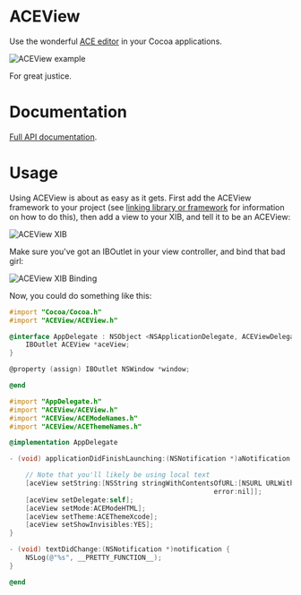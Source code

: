 ACEView
=======

Use the wonderful [ACE editor](http://ace.ajax.org/) in your Cocoa applications.

![ACEView example](https://raw.github.com/faceleg/ACEView/master/Collateral/ace-example.jpg)

For great justice.

Documentation
=============

[Full API documentation](http://faceleg.github.com/ACEView/index.html).

Usage
=====

Using ACEView is about as easy as it gets. First add the ACEView framework to your project (see [linking library or framework](https://developer.apple.com/library/ios/#recipes/xcode_help-project_editor/Articles/AddingaLibrarytoaTarget.html#//apple_ref/doc/uid/TP40010155-CH17-SW1) for information on how to do this), then add a view to your XIB, and tell it to be an ACEView:

![ACEView XIB](https://raw.github.com/faceleg/ACEView/master/Collateral/ace-xib.jpg)

Make sure you've got an IBOutlet in your view controller, and bind that bad girl:

![ACEView XIB Binding](https://raw.github.com/faceleg/ACEView/master/Collateral/ace-xib-binding.jpg)

Now, you could do something like this:

```ObjectiveC
#import "Cocoa/Cocoa.h"
#import "ACEView/ACEView.h"

@interface AppDelegate : NSObject <NSApplicationDelegate, ACEViewDelegate> {
    IBOutlet ACEView *aceView;
}

@property (assign) IBOutlet NSWindow *window;

@end

#import "AppDelegate.h"
#import "ACEView/ACEView.h"
#import "ACEView/ACEModeNames.h"
#import "ACEView/ACEThemeNames.h"

@implementation AppDelegate

- (void) applicationDidFinishLaunching:(NSNotification *)aNotification {

    // Note that you'll likely be using local text
    [aceView setString:[NSString stringWithContentsOfURL:[NSURL URLWithString:@"https://github.com/faceleg/ACEView"] encoding:NSUTF8StringEncoding
                                                   error:nil]];
    [aceView setDelegate:self];
    [aceView setMode:ACEModeHTML];
    [aceView setTheme:ACEThemeXcode];
    [aceView setShowInvisibles:YES];
}

- (void) textDidChange:(NSNotification *)notification {
    NSLog(@"%s", __PRETTY_FUNCTION__);
}

@end
```
